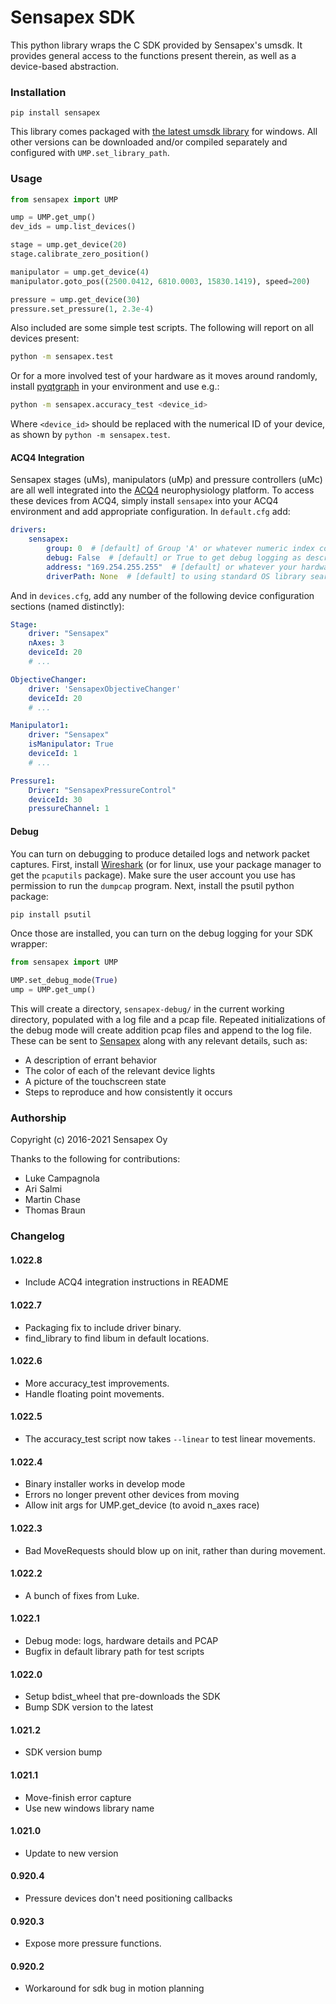 # Sensapex SDK

This python library wraps the C SDK provided by Sensapex's umsdk. It provides general access to the
functions present therein, as well as a device-based abstraction.

### Installation

`pip install sensapex`

This library comes packaged
with [the latest umsdk library](http://dist.sensapex.com/misc/um-sdk/latest/) for windows. All other
versions can be downloaded and/or compiled separately and configured with `UMP.set_library_path`.

### Usage

```python
from sensapex import UMP

ump = UMP.get_ump()
dev_ids = ump.list_devices()

stage = ump.get_device(20)
stage.calibrate_zero_position()

manipulator = ump.get_device(4)
manipulator.goto_pos((2500.0412, 6810.0003, 15830.1419), speed=200)

pressure = ump.get_device(30)
pressure.set_pressure(1, 2.3e-4)
```

Also included are some simple test scripts. The following will report on all devices present:

```bash
python -m sensapex.test
```

Or for a more involved test of your hardware as it moves around randomly,
install [pyqtgraph](https://pyqtgraph.org) in your environment and use e.g.:

```bash
python -m sensapex.accuracy_test <device_id>
```

Where `<device_id>` should be replaced with the numerical ID of your device, as shown by `python -m sensapex.test`.

#### ACQ4 Integration

Sensapex stages (uMs), manipulators (uMp) and pressure controllers (uMc) are all well integrated into the [ACQ4](http://acq4.org) neurophysiology platform. To access these devices from ACQ4, simply install `sensapex` into your ACQ4 environment and add appropriate configuration. In `default.cfg` add:
```yaml
drivers:
    sensapex:
        group: 0  # [default] of Group 'A' or whatever numeric index corresponds to your hardware
        debug: False  # [default] or True to get debug logging as described below
        address: "169.254.255.255"  # [default] or whatever your hardware's broadcast address is
        driverPath: None  # [default] to using standard OS library searches or set to a custom location
```

And in `devices.cfg`, add any number of the following device configuration sections (named distinctly):
```yaml
Stage:
    driver: "Sensapex"
    nAxes: 3
    deviceId: 20
    # ...

ObjectiveChanger:
    driver: 'SensapexObjectiveChanger'
    deviceId: 20
    # ...

Manipulator1:
    driver: "Sensapex"
    isManipulator: True
    deviceId: 1
    # ...

Pressure1:
    Driver: "SensapexPressureControl"
    deviceId: 30
    pressureChannel: 1
```

#### Debug

You can turn on debugging to produce detailed logs and network packet captures. First,
install [Wireshark](https://www.wireshark.org/download.html) (or for linux, use your package manager
to get the `pcaputils` package). Make sure the user account you use has permission to run
the `dumpcap` program. Next, install the psutil python package:

```bash
pip install psutil
```

Once those are installed, you can turn on the debug logging for your SDK wrapper:

```python
from sensapex import UMP

UMP.set_debug_mode(True)
ump = UMP.get_ump()
```

This will create a directory, `sensapex-debug/` in the current working directory, populated with a
log file and a pcap file. Repeated initializations of the debug mode will create addition pcap files
and append to the log file. These can be sent to
[Sensapex](mailto:support@sensapex.com) along with any relevant details, such as:

* A description of errant behavior
* The color of each of the relevant device lights
* A picture of the touchscreen state
* Steps to reproduce and how consistently it occurs

### Authorship

Copyright (c) 2016-2021 Sensapex Oy

Thanks to the following for contributions:

* Luke Campagnola
* Ari Salmi
* Martin Chase
* Thomas Braun

### Changelog

#### 1.022.8
* Include ACQ4 integration instructions in README

#### 1.022.7
* Packaging fix to include driver binary.
* find_library to find libum in default locations.

#### 1.022.6
* More accuracy_test improvements.
* Handle floating point movements.

#### 1.022.5
* The accuracy_test script now takes `--linear` to test linear movements.

#### 1.022.4
* Binary installer works in develop mode
* Errors no longer prevent other devices from moving
* Allow init args for UMP.get_device (to avoid n_axes race)

#### 1.022.3
* Bad MoveRequests should blow up on init, rather than during movement.

#### 1.022.2
* A bunch of fixes from Luke.

#### 1.022.1

* Debug mode: logs, hardware details and PCAP
* Bugfix in default library path for test scripts

#### 1.022.0

* Setup bdist_wheel that pre-downloads the SDK
* Bump SDK version to the latest

#### 1.021.2

* SDK version bump

#### 1.021.1

* Move-finish error capture
* Use new windows library name

#### 1.021.0

* Update to new version

#### 0.920.4

* Pressure devices don't need positioning callbacks

#### 0.920.3

* Expose more pressure functions.

#### 0.920.2

* Workaround for sdk bug in motion planning
